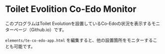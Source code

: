 # Toilet Evolition Co-Edo Monitor

このプログラムはToilet Evolutionを設置しているCo-Edoの状況を表示するモニターページ（Github.io）です。

`elements/te-co-edo-app.html` を編集すると、他の設置箇所をモニターすることも可能です。

